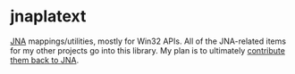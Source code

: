 # jnaplatext

[JNA][] mappings/utilities, mostly for Win32 APIs.  All of the JNA-related items for my other projects go into this library.  My plan is to ultimately [contribute them back to JNA][].

[JNA]: https://github.com/twall/jna
[contribute them back to JNA]: https://github.com/twall/jna/blob/master/www/Contributing.md 
